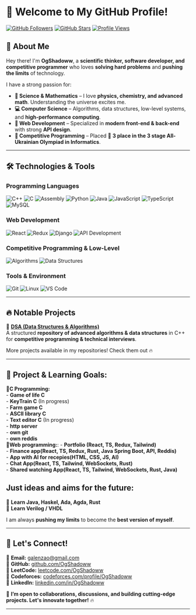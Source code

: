 # 👋 Welcome to My GitHub Profile!  

[![GitHub Followers](https://img.shields.io/github/followers/OgShadoww?style=social)](https://github.com/OgShadoww)
[![GitHub Stars](https://img.shields.io/github/stars/OgShadoww?style=social)](https://github.com/OgShadoww)
[![Profile Views](https://komarev.com/ghpvc/?username=OgShadoww&color=blue)](https://github.com/OgShadoww)

## 🚀 About Me  
Hey there! I'm **OgShadoww**, a **scientific thinker, software developer, and competitive programmer** who loves **solving hard problems** and **pushing the limits** of technology.

I have a strong passion for:
- **🔭 Science & Mathematics** – I love **physics, chemistry, and advanced math**. Understanding the universe excites me.  
- **💻 Computer Science** – Algorithms, data structures, low-level systems, and **high-performance computing**.  
- **🔧 Web Development** – Specialized in **modern front-end & back-end** with strong **API design**.  
- **🎯 Competitive Programming** – Placed 🏅 **3 place in the 3 stage All-Ukrainian Olympiad in Informatics**.  

---

## 🛠️ Technologies & Tools  
### **Programming Languages**
![C++](https://img.shields.io/badge/-C++-00599C?style=flat-square&logo=c%2B%2B&logoColor=white)
![C](https://img.shields.io/badge/-C-00599C?style=flat-square&logo=c&logoColor=white)
![Assembly](https://img.shields.io/badge/-Assembly-525252?style=flat-square&logo=assemblyscript&logoColor=white)
![Python](https://img.shields.io/badge/-Python-3776AB?style=flat-square&logo=python&logoColor=white)
![Java](https://img.shields.io/badge/-Java-007396?style=flat-square&logo=java&logoColor=white) 
![JavaScript](https://img.shields.io/badge/-JavaScript-F7DF1E?style=flat-square&logo=javascript&logoColor=black)
![TypeScript](https://img.shields.io/badge/-TypeScript-007ACC?style=flat-square&logo=typescript&logoColor=white)
![MySQL](https://img.shields.io/badge/-MySQL-4479A1?style=flat-square&logo=mysql&logoColor=white)

### **Web Development**
![React](https://img.shields.io/badge/-React-61DAFB?style=flat-square&logo=react&logoColor=black)
![Redux](https://img.shields.io/badge/-Redux-764ABC?style=flat-square&logo=redux&logoColor=white)
![Django](https://img.shields.io/badge/-Django-092E20?style=flat-square&logo=django)
![API Development](https://img.shields.io/badge/-API-000000?style=flat-square&logo=fastapi&logoColor=white)

### **Competitive Programming & Low-Level**
![Algorithms](https://img.shields.io/badge/-Algorithms-FB8C00?style=flat-square)
![Data Structures](https://img.shields.io/badge/-Data%20Structures-673AB7?style=flat-square)

### **Tools & Environment**
![Git](https://img.shields.io/badge/-Git-F05032?style=flat-square&logo=git&logoColor=white)
![Linux](https://img.shields.io/badge/-Linux-FCC624?style=flat-square&logo=linux&logoColor=black)
![VS Code](https://img.shields.io/badge/-VS%20Code-007ACC?style=flat-square&logo=visual-studio-code)

---

## 🔥 Notable Projects  
🚀 **[DSA (Data Structures & Algorithms)](https://github.com/OgShadoww/DSA)**  
A structured **repository of advanced algorithms & data structures** in C++ for **competitive programming & technical interviews**.

More projects available in my repositories! Check them out 🔥

---

## 🚀 Project & Learning Goals:
   **🎯C Programming:**   
      - **Game of life C**   
      - **KeyTrain C**   (In progress)   
      - **Farm game C**   
      - **ASCII library C**      
      - **Text editor C**   (In progress)   
      - **http server**   
      - **own git**   
      - **own reddis**   
   **🎯Web programming:**:
      - **Portfolio (React, TS, Redux, Tailwind)**    
      - **Finance app(React, TS, Redux, Rust, Java Spring Boot, API, Reddis)**   
      - **App with AI for recepies(HTML, CSS, JS, AI)**   
      - **Chat App(React, TS, Tailwind, WebSockets, Rust)**   
      - **Shared watching App(React, TS, Tailwind, WebSockets, Rust, Java)**   
 
## Just ideas and aims for the future:
   🎯 **Learn Java, Haskel, Ada, Agda, Rust**   
   🎯 **Learn Verilog / VHDL**   

   

I am always **pushing my limits** to become the **best version of myself**.

---

## 🤝 Let's Connect!  
📧 **Email:** [galenzao@gmail.com](mailto:galenzao@gmail.com)   
📌 **GitHub:** [github.com/OgShadoww](https://github.com/OgShadoww)  
📌 **LeetCode:** [leetcode.com/OgShadoww](https://leetcode.com/OgShadoww)  
📌 **Codeforces:** [codeforces.com/profile/OgShadoww](https://codeforces.com/profile/OgShadoww)  
📌 **LinkedIn:** [linkedin.com/in/OgShadoww](https://linkedin.com/in/OgShadoww)  

🚀 **I’m open to collaborations, discussions, and building cutting-edge projects. Let's innovate together!** 🔥  

---
